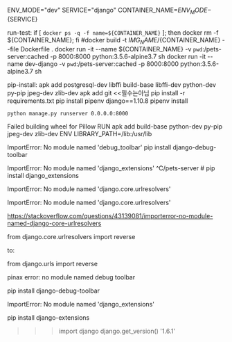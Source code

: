 ENV_MODE="dev"
SERVICE="django"
CONTAINER_NAME=${ENV_MODE}-${SERVICE}

run-test:
	if [ `docker ps -q -f name=${CONTAINER_NAME}` ]; then docker rm -f ${CONTAINER_NAME}; fi
	#docker build -t ${IMG_NAME}/${CONTAINER_NAME} --file Dockerfile .
	docker run  -it  --name ${CONTAINER_NAME} -v `pwd`:/pets-server:cached  -p 8000:8000  python:3.5.6-alpine3.7 sh
     docker run  -it  --name dev-django -v `pwd`:/pets-server:cached  -p 8000:8000  python:3.5.6-alpine3.7 sh


pip-install:
    apk add postgresql-dev libffi build-base libffi-dev python-dev py-pip jpeg-dev zlib-dev 
    apk add git <<필수는아님 
    pip install -r requirements.txt
    pip install pipenv django==1.10.8
    pipenv install
    
    python manage.py runserver 0.0.0.0:8000
    
Failed building wheel for Pillow
RUN apk add build-base python-dev py-pip jpeg-dev zlib-dev
ENV LIBRARY_PATH=/lib:/usr/lib

ImportError: No module named 'debug_toolbar'
pip install django-debug-toolbar

ImportError: No module named 'django_extensions'
^C/pets-server # pip install django_extensions


ImportError: No module named 'django.core.urlresolvers'

ImportError: No module named 'django.core.urlresolvers'


https://stackoverflow.com/questions/43139081/importerror-no-module-named-django-core-urlresolvers

from django.core.urlresolvers import reverse

to:

from django.urls import reverse


pinax error: no module named debug toolbar

pip install django-debug-toolbar

ImportError: No module named 'django_extensions'

pip install django-extensions


>>> import django
>>> django.get_version()
'1.6.1'